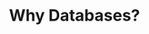 ---
title: "Why Databases?"
description: ""
themeColor: "#3C494F"
cardImage: "/images/learning-path/kubernetes-icon.svg"
courses: 8
weight: 1
---